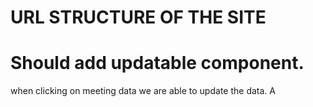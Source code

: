 # URL STRUCTURE OF THE SITE

# Should add updatable component.

when clicking on meeting data we are able to update the data.
A 